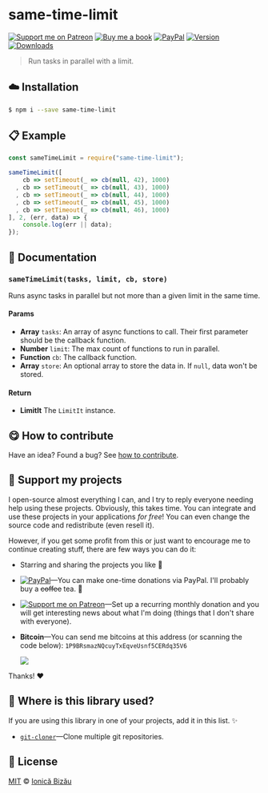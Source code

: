 
# same-time-limit

 [![Support me on Patreon][badge_patreon]][patreon] [![Buy me a book][badge_amazon]][amazon] [![PayPal][badge_paypal_donate]][paypal-donations] [![Version](https://img.shields.io/npm/v/same-time-limit.svg)](https://www.npmjs.com/package/same-time-limit) [![Downloads](https://img.shields.io/npm/dt/same-time-limit.svg)](https://www.npmjs.com/package/same-time-limit)

> Run tasks in parallel with a limit.

## :cloud: Installation

```sh
$ npm i --save same-time-limit
```


## :clipboard: Example



```js
const sameTimeLimit = require("same-time-limit");

sameTimeLimit([
    cb => setTimeout(_ => cb(null, 42), 1000)
  , cb => setTimeout(_ => cb(null, 43), 1000)
  , cb => setTimeout(_ => cb(null, 44), 1000)
  , cb => setTimeout(_ => cb(null, 45), 1000)
  , cb => setTimeout(_ => cb(null, 46), 1000)
], 2, (err, data) => {
    console.log(err || data);
});
```

## :memo: Documentation


### `sameTimeLimit(tasks, limit, cb, store)`
Runs async tasks in parallel but not more than a given limit in
the same time.

#### Params
- **Array** `tasks`: An array of async functions to call. Their first parameter should be the callback function.
- **Number** `limit`: The max count of functions to run in parallel.
- **Function** `cb`: The callback function.
- **Array** `store`: An optional array to store the data in. If `null`, data won't be stored.

#### Return
- **LimitIt** The `LimitIt` instance.



## :yum: How to contribute
Have an idea? Found a bug? See [how to contribute][contributing].


## :sparkling_heart: Support my projects

I open-source almost everything I can, and I try to reply everyone needing help using these projects. Obviously,
this takes time. You can integrate and use these projects in your applications *for free*! You can even change the source code and redistribute (even resell it).

However, if you get some profit from this or just want to encourage me to continue creating stuff, there are few ways you can do it:

 - Starring and sharing the projects you like :rocket:
 - [![PayPal][badge_paypal]][paypal-donations]—You can make one-time donations via PayPal. I'll probably buy a ~~coffee~~ tea. :tea:
 - [![Support me on Patreon][badge_patreon]][patreon]—Set up a recurring monthly donation and you will get interesting news about what I'm doing (things that I don't share with everyone).
 - **Bitcoin**—You can send me bitcoins at this address (or scanning the code below): `1P9BRsmazNQcuyTxEqveUsnf5CERdq35V6`

    ![](https://i.imgur.com/z6OQI95.png)

Thanks! :heart:


## :dizzy: Where is this library used?
If you are using this library in one of your projects, add it in this list. :sparkles:


 - [`git-cloner`](https://github.com/IonicaBizau/git-cloner#readme)—Clone multiple git repositories.

## :scroll: License

[MIT][license] © [Ionică Bizău][website]

[badge_patreon]: http://ionicabizau.github.io/badges/patreon.svg
[badge_amazon]: http://ionicabizau.github.io/badges/amazon.svg
[badge_paypal]: http://ionicabizau.github.io/badges/paypal.svg
[badge_paypal_donate]: http://ionicabizau.github.io/badges/paypal_donate.svg
[patreon]: https://www.patreon.com/ionicabizau
[amazon]: http://amzn.eu/hRo9sIZ
[paypal-donations]: https://www.paypal.com/cgi-bin/webscr?cmd=_s-xclick&hosted_button_id=RVXDDLKKLQRJW
[donate-now]: http://i.imgur.com/6cMbHOC.png

[license]: http://showalicense.com/?fullname=Ionic%C4%83%20Biz%C4%83u%20%3Cbizauionica%40gmail.com%3E%20(https%3A%2F%2Fionicabizau.net)&year=2016#license-mit
[website]: https://ionicabizau.net
[contributing]: /CONTRIBUTING.md
[docs]: /DOCUMENTATION.md
